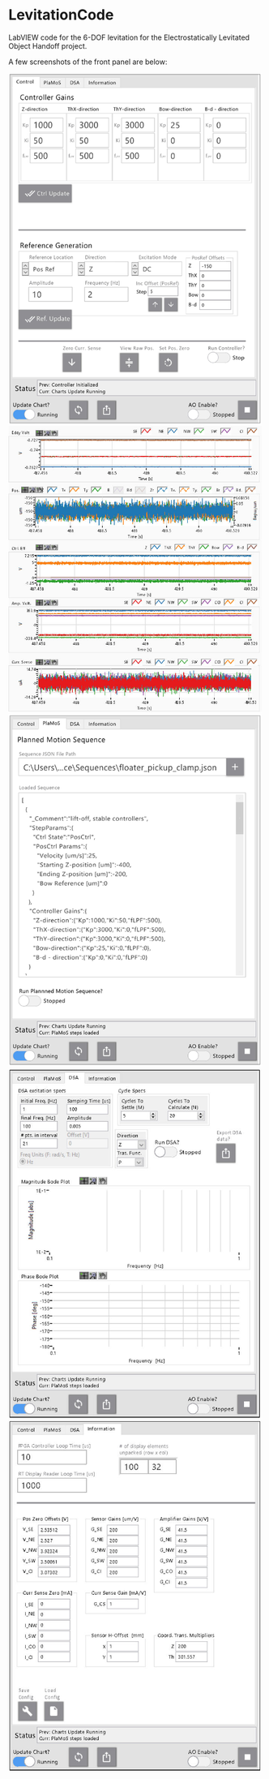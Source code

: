 # LevitationCode
 LabVIEW code for the 6-DOF levitation for the Electrostatically Levitated Object Handoff project.
 
A few screenshots of the front panel are below:

<img src="https://github.com/mbrijbhushan/LevitationCode/blob/main/Documentation/LVpics/LVfrontPanel1.jpg?raw=true" alt="Front Panel" width="500">
<img src="https://github.com/mbrijbhushan/LevitationCode/blob/main/Documentation/LVpics/LVfrontPanel5.jpg?raw=true" alt="Front Panel" width="500">
<img src="https://github.com/mbrijbhushan/LevitationCode/blob/main/Documentation/LVpics/LVfrontPanel2.jpg?raw=true" alt="Front Panel" width="500">
<img src="https://github.com/mbrijbhushan/LevitationCode/blob/main/Documentation/LVpics/LVfrontPanel3.jpg?raw=true" alt="Front Panel" width="500">
<img src="https://github.com/mbrijbhushan/LevitationCode/blob/main/Documentation/LVpics/LVfrontPanel4.jpg?raw=true" alt="Front Panel" width="500">
